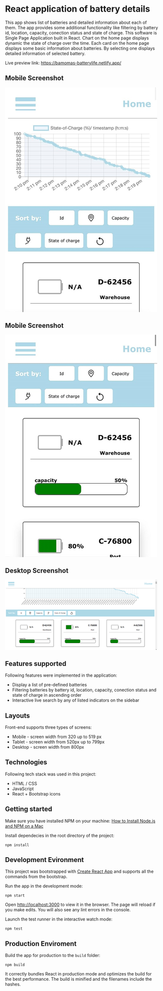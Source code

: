 # React application of battery details
This app shows list of batteries and detailed information about each of them. The app provides some additional functionality like filtering by battery id, location, capacity, conection status and state of charge. This software is Single Page Application built in React.
Chart on the home page displays dynamic the state of charge over the time.
Each card on the home page displays some basic information about batteries. 
By selecting one displays detailed information of selected battery.

Live preview link: https://bamomas-batterylife.netlify.app/

## Mobile Screenshot
![Mobile Screenshot](https://github.com/Hmariia/battery-life/blob/main/screenshots/mobile-view2.jpg)    

## Mobile Screenshot
![Mobile Screenshot](https://github.com/Hmariia/battery-life/blob/main/screenshots/mobile-view1.jpg)

## Desktop Screenshot
![Desktop Screenshot](https://github.com/Hmariia/battery-life/blob/main/screenshots/web-view.png)

## Features supported
Following features were implemented in the application:
 * Display a list of pre-defined batteries
 * Filtering batteries by battery id, location, capacity, conection status and state of charge in ascending order
 * Interactive live search by any of listed indicators on the sidebar

## Layouts
Front-end supports three types of screens:
 * Mobile - screen width from 320 up to 519 px
 * Tablet - screen width from 520px up to 799px
 * Desktop - screen width from 800px

## Technologies
Following tech stack was used in this project:
 * HTML / CSS
 * JavaScript
 * React + Bootstrap icons

## Getting started
Make sure you have installed NPM on your machine: [How to Install Node.js and NPM on a Mac](https://blog.teamtreehouse.com/install-node-js-npm-mac)

Install dependecies in the root directory of the project:
```
npm install
```

## Development Evironment
This project was bootstrapped with [Create React App](https://github.com/facebook/create-react-app) and supports all the commands from the bootstrap.

Run the app in the development mode:
```
npm start
```
Open [http://localhost:3000](http://localhost:3000) to view it in the browser. The page will reload if you make edits. You will also see any lint errors in the console.

Launch the test runner in the interactive watch mode:
```
npm test

```
## Production Enviroment
Build the app for production to the `build` folder:
```
npm build
```
It correctly bundles React in production mode and optimizes the build for the best performance. The build is minified and the filenames include the hashes.
